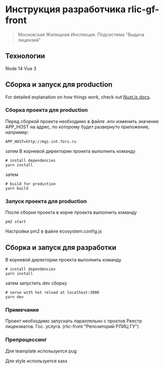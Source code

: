 # Инструкция разработчика rlic-gf-front

> Московская Жилищная Инспекция. Подсистема &#34;Выдача лицензий&#34;

## Технологии
Node 14
Vue 3

## Сборка и запуск для production
For detailed explanation on how things work, check out [Nuxt.js docs](https://nuxtjs.org).

### Сборка проекта для production
Перед сборкой проекта необходимо в файле
.env изменить значение APP_HOST на адрес, по которому будет развернуто приложение, например:

    APP_HOST=http://mgi-int.fors.ru
затем В корневой директории проекта выполнить команду

    # install dependencies
    yarn install
затем

    # build for production
    yarn build

### Запуск проекта для production
После сборки проекта в корне проекта выполнить команду

    pm2 start

Настройки pm2 в файле ecosystem.config.js

## Сборка и запуск для разработки
В корневой директории проекта выполнить команду

    # install dependencies
    yarn install
затем запустить dev сборку

    # serve with hot reload at localhost:3000
    yarn dev

### Примечание
Проект необходимо запускать параллельно с проктов Реестр лицензиатов. Гос. услуга.
(rlic-front "Репозиторий РЛИЦ ГУ")

### Препроцессинг
Для teamplate используется pug

Для style используется sass

